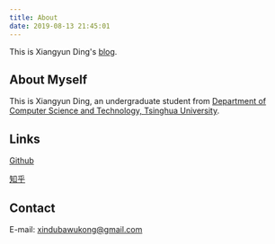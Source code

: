 ```yaml
---
title: About
date: 2019-08-13 21:45:01
---
```


This is Xiangyun Ding's <a href="https://xindubawukong.github.io/">blog</a>.

## About Myself
This is Xiangyun Ding, an undergraduate student from <a href="http://www.cs.tsinghua.edu.cn/">Department of Computer Science and Technology, Tsinghua University</a>.

## Links
<a href="https://github.com/xindubawukong">Github</a>

<a href="https://www.zhihu.com/people/xindubawukong/">知乎</a>

## Contact
E-mail: xindubawukong@gmail.com
